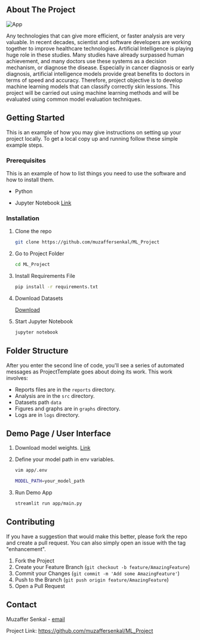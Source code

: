 ## About The Project

![App](graphs/demo.gif)

Any technologies that can give more efficient, or faster analysis are very valuable. In recent decades, scientist and software developers are working together to improve healthcare technologies. Artificial Intelligence is playing huge role in these studies. Many studies have already surpassed human achievement, and many doctors use these systems as a decision mechanism, or diagnose the disease. Especially in cancer diagnosis or early diagnosis, artificial intelligence models provide great benefits to doctors in terms of speed and accuracy. Therefore, project objective is to develop machine learning models that can classify correctly skin lessions. This project will be carried out using machine learning methods and will be evaluated using common model evaluation techniques.



## Getting Started

This is an example of how you may give instructions on setting up your project locally. To get a local copy up and running follow these simple example steps.


### Prerequisites

This is an example of how to list things you need to use the software and how to install them.

-   Python

-   Jupyter Notebook [Link](https://jupyter.org)


### Installation

1.  Clone the repo

    ``` sh
    git clone https://github.com/muzaffersenkal/ML_Project
    ```
    
2.  Go to Project Folder

    ``` sh
    cd ML_Project
    ```

3.  Install Requirements File

    ``` sh
    pip install -r requirements.txt
    ```
    
4.  Download Datasets 
    
    [Download](https://www.kaggle.com/kmader/skin-cancer-mnist-ham10000)
    
 
5.  Start Jupyter Notebook

    ``` sh
    jupyter notebook
    ```



## Folder Structure

After you enter the second line of code, you'll see a series of automated messages as ProjectTemplate goes about doing its work. This work involves:

 
-   Reports files are in the `reports` directory.
-   Analysis are in the `src` directory.
-   Datasets path  `data`
-   Figures and graphs are in `graphs` directory.
-   Logs are in `logs` directory.

## Demo Page / User Interface


1.  Download model weights.  [Link](https://drive.google.com/file/d/1lH8zOWf4nvVilVR-k6_4u4y28a0c-94S/view?usp=sharing)


2.  Define your model path in env variables. 

    ``` sh
    vim app/.env

    MODEL_PATH=your_model_path
    ```
2.  Run Demo App

    ``` sh
    streamlit run app/main.py
    ```


## Contributing

If you have a suggestion that would make this better, please fork the repo and create a pull request. You can also simply open an issue with the tag "enhancement".

1.  Fork the Project
2.  Create your Feature Branch (`git checkout -b feature/AmazingFeature`)
3.  Commit your Changes (`git commit -m 'Add some AmazingFeature'`)
4.  Push to the Branch (`git push origin feature/AmazingFeature`)
5.  Open a Pull Request

## Contact

Muzaffer Senkal - [email](mailto:mzffersenkal@gmail.com)

Project Link: <https://github.com/muzaffersenkal/ML_Project>
